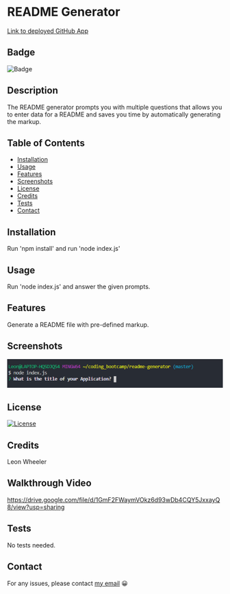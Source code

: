 # README Generator

[Link to deployed GitHub App](https://github.com/Leon3005/readme-generator)

## Badge

![Badge](https://img.shields.io/static/v1?label=npm&message=Inquirer&color=Green)

## Description

The README generator prompts you with multiple questions that allows you to enter data for a README and saves you time by automatically generating the markup.

## Table of Contents

  - [Installation](#installation)
  - [Usage](#usage)
  - [Features](#features)
  - [Screenshots](#screenshots)
  - [License](#license)
  - [Credits](#credits)
  - [Tests](#tests)
  - [Contact](#contact)

## Installation

Run 'npm install' and run 'node index.js'

## Usage

Run 'node index.js' and answer the given prompts.

## Features

Generate a README file with pre-defined markup.

## Screenshots

![Screenshot](./assets/images/screenshot.png)

## License

[![License](https://img.shields.io/badge/License-MIT-blue.svg)](https://opensource.org/licenses/MIT)

## Credits

Leon Wheeler

## Walkthrough Video

https://drive.google.com/file/d/1GmF2FWaymVOkz6d93wDb4CQY5JxxayQ8/view?usp=sharing

## Tests

No tests needed.

## Contact
For any issues, please contact [my email](mailto:leonwheeler08@gmail.com) 😀
